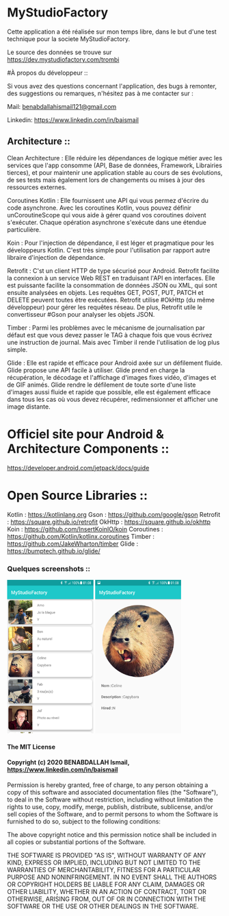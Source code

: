 
# MyStudioFactory

Cette application a été réalisée sur mon temps libre, dans le but d'une test technique pour la societe MyStudioFactory.

Le source des données se trouve sur https://dev.mystudiofactory.com/trombi

#À propos du développeur ::

Si vous avez des questions concernant l'application, des bugs à remonter, des suggestions ou remarques, n'hésitez pas à me contacter sur :

Mail: benabdallahismail121@gmail.com

Linkedin: https://www.linkedin.com/in/baismail


## Architecture ::
Clean Architecture : Elle réduire les dépendances de logique métier avec les services que l'app consomme (API, Base de données, Framework, Librairies tierces), et pour maintenir une application stable au cours de ses évolutions, de ses tests mais également lors de changements ou mises à jour des ressources externes.

Coroutines Kotlin  : Elle fournissent une API qui vous permez d'écrire du code asynchrone. Avec les coroutines Kotlin, vous pouvez définir unCoroutineScope  qui vous aide à gérer quand vos coroutines doivent s'exécuter. Chaque opération asynchrone s'exécute dans une étendue particulière.

Koin               : Pour l'injection de dépendance, il est léger et pragmatique pour les développeurs Kotlin. C'est très simple pour l'utilisation par rapport autre libraire d'injection de dépendance.

Retrofit           : C'st un client HTTP de type sécurisé pour Android. Retrofit facilite la connexion à un service Web REST en traduisant l'API en interfaces. Elle est puissante facilite la consommation de données JSON ou XML, qui sont ensuite analysées en objets. Les requêtes GET, POST, PUT, PATCH et DELETE peuvent toutes être exécutées. Retrofit utilise #OkHttp (du même développeur) pour gérer les requêtes réseau. De plus, Retrofit utile le convertisseur #Gson pour analyser les objets JSON.

Timber             : Parmi les problèmes avec le mécanisme de journalisation par défaut est que vous devez passer le TAG à chaque fois que vous écrivez une instruction de journal. Mais avec Timber il rende l'utilisation de log plus simple.

Glide              : Elle est rapide et efficace pour Android axée sur un défilement fluide. Glide propose une API facile à utiliser. Glide prend en charge la récupération, le décodage et l'affichage d'images fixes vidéo, d'images et de GIF animés. Glide rendre le défilement de toute sorte d'une liste d'images aussi fluide et rapide que possible, elle est également efficace dans tous les cas où vous devez récupérer, redimensionner et afficher une image distante.


# Officiel site pour Android & Architecture Components ::
https://developer.android.com/jetpack/docs/guide

# Open Source Libraries ::
Kotlin      : https://kotlinlang.org
Gson        : https://github.com/google/gson
Retrofit    : https://square.github.io/retrofit
OkHttp      : https://square.github.io/okhttp
Koin        : https://github.com/InsertKoinIO/koin
Coroutines  : https://github.com/Kotlin/kotlinx.coroutines
Timber      : https://github.com/JakeWharton/timber
Glide       : https://bumptech.github.io/glide/



### Quelques screenshots ::
<p float="center">
<img src="/screenshots/list_user_screen.jpg" width="40%">
<img src="/screenshots/details_user_screen.jpg" width="40%">
</p>



#### The MIT License

#### Copyright (c) 2020 BENABDALLAH Ismail, https://www.linkedin.com/in/baismail

Permission is hereby granted, free of charge, to any person obtaining a copy
of this software and associated documentation files (the "Software"), to deal
in the Software without restriction, including without limitation the rights
to use, copy, modify, merge, publish, distribute, sublicense, and/or sell
copies of the Software, and to permit persons to whom the Software is
furnished to do so, subject to the following conditions:

The above copyright notice and this permission notice shall be included in
all copies or substantial portions of the Software.

THE SOFTWARE IS PROVIDED "AS IS", WITHOUT WARRANTY OF ANY KIND, EXPRESS OR
IMPLIED, INCLUDING BUT NOT LIMITED TO THE WARRANTIES OF MERCHANTABILITY,
FITNESS FOR A PARTICULAR PURPOSE AND NONINFRINGEMENT. IN NO EVENT SHALL THE
AUTHORS OR COPYRIGHT HOLDERS BE LIABLE FOR ANY CLAIM, DAMAGES OR OTHER
LIABILITY, WHETHER IN AN ACTION OF CONTRACT, TORT OR OTHERWISE, ARISING FROM,
OUT OF OR IN CONNECTION WITH THE SOFTWARE OR THE USE OR OTHER DEALINGS IN
THE SOFTWARE.

